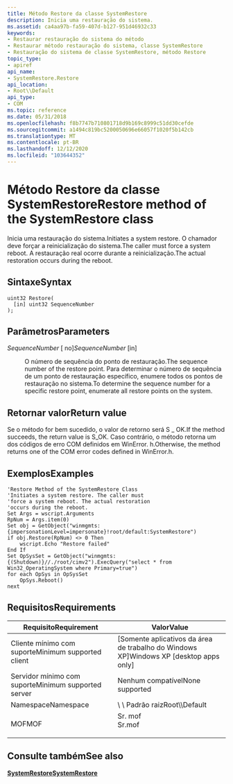 ```yaml
---
title: Método Restore da classe SystemRestore
description: Inicia uma restauração do sistema.
ms.assetid: ca4aa97b-fa59-407d-b127-951d46932c33
keywords:
- Restaurar restauração do sistema do método
- Restaurar método restauração do sistema, classe SystemRestore
- Restauração do sistema de classe SystemRestore, método Restore
topic_type:
- apiref
api_name:
- SystemRestore.Restore
api_location:
- Root\\Default
api_type:
- COM
ms.topic: reference
ms.date: 05/31/2018
ms.openlocfilehash: f8b7747b710801718d9b169c8999c51dd30cefde
ms.sourcegitcommit: a1494c819bc5200050696e66057f1020f5b142cb
ms.translationtype: MT
ms.contentlocale: pt-BR
ms.lasthandoff: 12/12/2020
ms.locfileid: "103644352"
---
```

# <a name="restore-method-of-the-systemrestore-class"></a><span data-ttu-id="12ef0-106">Método Restore da classe SystemRestore</span><span class="sxs-lookup"><span data-stu-id="12ef0-106">Restore method of the SystemRestore class</span></span>

<span data-ttu-id="12ef0-107">Inicia uma restauração do sistema.</span><span class="sxs-lookup"><span data-stu-id="12ef0-107">Initiates a system restore.</span></span> <span data-ttu-id="12ef0-108">O chamador deve forçar a reinicialização do sistema.</span><span class="sxs-lookup"><span data-stu-id="12ef0-108">The caller must force a system reboot.</span></span> <span data-ttu-id="12ef0-109">A restauração real ocorre durante a reinicialização.</span><span class="sxs-lookup"><span data-stu-id="12ef0-109">The actual restoration occurs during the reboot.</span></span>

## <a name="syntax"></a><span data-ttu-id="12ef0-110">Sintaxe</span><span class="sxs-lookup"><span data-stu-id="12ef0-110">Syntax</span></span>


```mof
uint32 Restore(
  [in] uint32 SequenceNumber
);
```



## <a name="parameters"></a><span data-ttu-id="12ef0-111">Parâmetros</span><span class="sxs-lookup"><span data-stu-id="12ef0-111">Parameters</span></span>

<dl> <dt>

<span data-ttu-id="12ef0-112">*SequenceNumber* \[ no\]</span><span class="sxs-lookup"><span data-stu-id="12ef0-112">*SequenceNumber* \[in\]</span></span>
</dt> <dd>

<span data-ttu-id="12ef0-113">O número de sequência do ponto de restauração.</span><span class="sxs-lookup"><span data-stu-id="12ef0-113">The sequence number of the restore point.</span></span> <span data-ttu-id="12ef0-114">Para determinar o número de sequência de um ponto de restauração específico, enumere todos os pontos de restauração no sistema.</span><span class="sxs-lookup"><span data-stu-id="12ef0-114">To determine the sequence number for a specific restore point, enumerate all restore points on the system.</span></span>

</dd> </dl>

## <a name="return-value"></a><span data-ttu-id="12ef0-115">Retornar valor</span><span class="sxs-lookup"><span data-stu-id="12ef0-115">Return value</span></span>

<span data-ttu-id="12ef0-116">Se o método for bem sucedido, o valor de retorno será S \_ OK.</span><span class="sxs-lookup"><span data-stu-id="12ef0-116">If the method succeeds, the return value is S\_OK.</span></span> <span data-ttu-id="12ef0-117">Caso contrário, o método retorna um dos códigos de erro COM definidos em WinError. h.</span><span class="sxs-lookup"><span data-stu-id="12ef0-117">Otherwise, the method returns one of the COM error codes defined in WinError.h.</span></span>

## <a name="examples"></a><span data-ttu-id="12ef0-118">Exemplos</span><span class="sxs-lookup"><span data-stu-id="12ef0-118">Examples</span></span>


```VB
'Restore Method of the SystemRestore Class
'Initiates a system restore. The caller must 
'force a system reboot. The actual restoration 
'occurs during the reboot.
Set Args = wscript.Arguments
RpNum = Args.item(0)
Set obj = GetObject("winmgmts:{impersonationLevel=impersonate}!root/default:SystemRestore")
if obj.Restore(RpNum) <> 0 Then
    wscript.Echo "Restore failed"
End If
Set OpSysSet = GetObject("winmgmts:{(Shutdown)}//./root/cimv2").ExecQuery("select * from Win32_OperatingSystem where Primary=true")
for each OpSys in OpSysSet
    OpSys.Reboot()
next
```



## <a name="requirements"></a><span data-ttu-id="12ef0-119">Requisitos</span><span class="sxs-lookup"><span data-stu-id="12ef0-119">Requirements</span></span>



| <span data-ttu-id="12ef0-120">Requisito</span><span class="sxs-lookup"><span data-stu-id="12ef0-120">Requirement</span></span> | <span data-ttu-id="12ef0-121">Valor</span><span class="sxs-lookup"><span data-stu-id="12ef0-121">Value</span></span> |
|-------------------------------------|-----------------------------------------------------------------------------------|
| <span data-ttu-id="12ef0-122">Cliente mínimo com suporte</span><span class="sxs-lookup"><span data-stu-id="12ef0-122">Minimum supported client</span></span><br/> | <span data-ttu-id="12ef0-123">\[Somente aplicativos da área de trabalho do Windows XP\]</span><span class="sxs-lookup"><span data-stu-id="12ef0-123">Windows XP \[desktop apps only\]</span></span><br/>                                       |
| <span data-ttu-id="12ef0-124">Servidor mínimo com suporte</span><span class="sxs-lookup"><span data-stu-id="12ef0-124">Minimum supported server</span></span><br/> | <span data-ttu-id="12ef0-125">Nenhum compatível</span><span class="sxs-lookup"><span data-stu-id="12ef0-125">None supported</span></span><br/>                                                         |
| <span data-ttu-id="12ef0-126">Namespace</span><span class="sxs-lookup"><span data-stu-id="12ef0-126">Namespace</span></span><br/>                | <span data-ttu-id="12ef0-127">\\ \\ Padrão raiz</span><span class="sxs-lookup"><span data-stu-id="12ef0-127">Root\\\\Default</span></span><br/>                                                        |
| <span data-ttu-id="12ef0-128">MOF</span><span class="sxs-lookup"><span data-stu-id="12ef0-128">MOF</span></span><br/>                      | <dl> <span data-ttu-id="12ef0-129"><dt>Sr. mof</dt></span><span class="sxs-lookup"><span data-stu-id="12ef0-129"><dt>Sr.mof</dt></span></span> </dl> |



## <a name="see-also"></a><span data-ttu-id="12ef0-130">Consulte também</span><span class="sxs-lookup"><span data-stu-id="12ef0-130">See also</span></span>

<dl> <dt>

[<span data-ttu-id="12ef0-131">**SystemRestore**</span><span class="sxs-lookup"><span data-stu-id="12ef0-131">**SystemRestore**</span></span>](systemrestore.md)
</dt> </dl>

 

 





